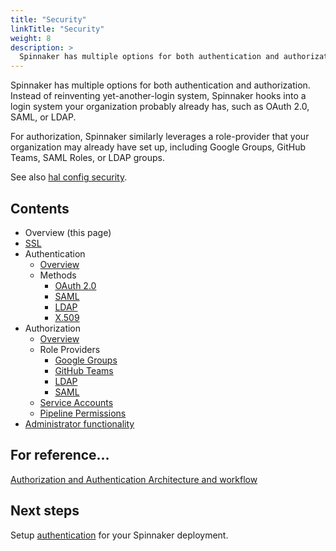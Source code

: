 ```yaml
---
title: "Security"
linkTitle: "Security"
weight: 8
description: >
  Spinnaker has multiple options for both authentication and authorization
---
```


Spinnaker has multiple options for both authentication and authorization. Instead of reinventing
yet-another-login system, Spinnaker hooks into a login system your organization probably already
has, such as OAuth 2.0, SAML, or LDAP.

For authorization, Spinnaker similarly leverages a role-provider that your organization may already
have set up, including Google Groups, GitHub Teams, SAML Roles, or LDAP groups.  

See also [hal config security](/docs/reference/halyard/commands/#hal-config-security).

## Contents

* Overview (this page)
* [SSL](./ssl)
* Authentication
  * [Overview](./authentication/)
  * Methods
    * [OAuth 2.0](./authentication/oauth/)
    * [SAML](./authentication/saml/)
    * [LDAP](./authentication/ldap/)
    * [X.509](./authentication/x509/)
* Authorization 
  * [Overview](./authorization/)
  * Role Providers
      * [Google Groups](./authorization/google-groups/)
      * [GitHub Teams](./authorization/github-teams/)
      * [LDAP](./authorization/ldap/)
      * [SAML](./authorization/saml/)
  * [Service Accounts](./authorization/service-accounts/)
  * [Pipeline Permissions](./authorization/pipeline-permissions/)
* [Administrator functionality](./admin/)


## For reference...
[Authorization and Authentication Architecture and workflow](/docs/reference/architecture/authz_authn/)

## Next steps

Setup [authentication](./authentication/) for your Spinnaker deployment.

